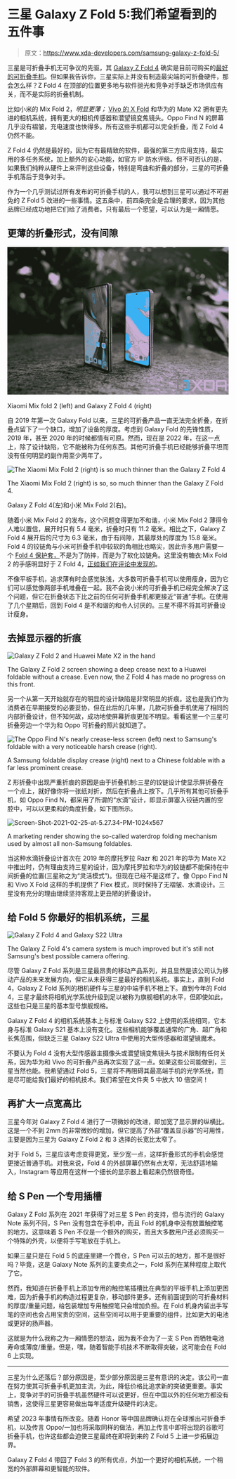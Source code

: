 # 三星 Galaxy Z Fold 5:我们希望看到的五件事

> 原文：<https://www.xda-developers.com/samsung-galaxy-z-fold-5/>

三星是可折叠手机无可争议的先驱，其 [Galaxy Z Fold 4](https://www.xda-developers.com/samsung-galaxy-z-fold-4-review/) 确实是目前可购买的[最好的可折叠手机](https://www.xda-developers.com/best-foldable-phones/)。但如果我告诉你，三星实际上并没有制造最尖端的可折叠硬件，那会怎么样？Z Fold 4 在顶部的位置更多地与软件抛光和竞争对手缺乏市场供应有关，而不是实际的折叠机制。

比如小米的 Mix Fold 2，*明显更薄；* [Vivo 的 X Fold](https://www.xda-developers.com/vivo-x-fold-hands-on/) 和华为的 Mate X2 拥有更先进的相机系统，拥有更大的相机传感器和潜望镜变焦镜头。Oppo Find N 的屏幕几乎没有褶皱，充电速度也快得多。所有这些手机都可以完全折叠，而 Z Fold 4 仍然不能。

Z Fold 4 仍然是最好的，因为它有最精致的软件，最强的第三方应用支持，最实用的多任务系统，加上额外的安心功能，如官方 IP 防水评级。但不可否认的是，如果我们纯粹从硬件上来评判这些设备，特别是弯曲和折叠的部分，三星的可折叠手机落后于竞争对手。

作为一个几乎测试过所有发布的可折叠手机的人，我可以想到三星可以通过不可避免的 Z Fold 5 改进的一些事情。这五条中，前四条完全是合理的要求，因为其他品牌已经成功地把它们给了消费者。只有最后一个愿望，可以认为是一厢情愿。

## 更薄的折叠形式，没有间隙

 <picture>![Xiaomi Mix fold 2 (left) and Galaxy Z Fold 4 (right)](img/e9443369dcb0700d9a27ca693204fe37.png)</picture> 

Xiaomi Mix fold 2 (left) and Galaxy Z Fold 4 (right)

自 2019 年第一次 Galaxy Fold 以来，三星的可折叠产品一直无法完全折叠，在折叠点留下了一个缺口，增加了设备的厚度。考虑到 Galaxy Fold 的先锋性质，2019 年，甚至 2020 年的时候都情有可原。然而，现在是 2022 年，在这一点上，除了设计缺陷，它不能被称为任何东西。其他可折叠手机已经能够折叠平坦而没有任何明显的副作用至少两年了。

 <picture>![The Xiaomi Mix Fold 2 (right) is so much thinner than the Galaxy Z Fold 4](img/f4adf7e3557b8caa737bc729310b8545.png)</picture> 

The Xiaomi Mix Fold 2 (right) is so, so much thinner than the Galaxy Z Fold 4. 

Galaxy Z Fold 4(左)和小米 Mix Fold 2(右)。

随着小米 Mix Fold 2 的发布，这个问题变得更加不和谐，小米 Mix Fold 2 薄得令人难以置信，展开时只有 5.4 毫米，折叠时只有 11.2 毫米。相比之下，Galaxy Z Fold 4 展开后的尺寸为 6.3 毫米，由于有间隙，其最厚处的厚度为 15.8 毫米。Fold 4 的铰链角与小米可折叠手机中较软的角相比也略尖，因此许多用户需要一个 [Fold 4 保护套，](https://www.xda-developers.com/best-samsung-galaxy-z-fold-4-cases/)不是为了防摔，而是为了软化铰链角。这里没有糖衣:Mix Fold 2 的手感明显好于 Z Fold 4，[正如我们在评论中发现的](https://www.xda-developers.com/xiaomi-mix-fold-2-review)。

不像平板手机，追求薄有时会感觉肤浅，大多数可折叠手机可以使用瘦身，因为它们可以感觉像两部手机堆叠在一起。我不会说小米的可折叠手机已经完全解决了这个问题，但它在折叠状态下比之前的任何可折叠手机都更接近“普通”手机。在使用了几个星期后，回到 Fold 4 是不和谐的和令人讨厌的。三星不得不将其可折叠设计瘦身。

## 去掉显示器的折痕

 <picture>![Galaxy Z Fold 2 and Huawei Mate X2 in the hand ](img/74de7b625e5eb14a51d0f06de8093ffd.png)</picture> 

The Galaxy Z Fold 2 screen showing a deep crease next to a Huawei foldable without a crease. Even now, the Z Fold 4 has made no progress on this front. 

另一个从第一天开始就存在的明显的设计缺陷是非常明显的折痕。这也是我们作为消费者在早期接受的必要妥协，但在此后的几年里，几款可折叠手机使用了相同的内部折叠设计，但不知何故，成功地使屏幕折痕更加不明显。看看这里一个三星可折叠旁边一个华为和 Oppo 可折叠的照片就知道了。

 <picture>![The Oppo Find N's nearly crease-less screen (left) next to Samsung's foldable with a very noticeable harsh crease (right). ](img/da2eb31b45e5ca3e7edda6191b2c3ea1.png)</picture> 

A Samsung foldable display crease (right) next to a Chinese foldable with a far less prominent crease. 

Z 形折叠中出现严重折痕的原因是由于折叠机制:三星的铰链设计使显示屏折叠在一个点上，就好像你将一张纸对折，然后在折叠点上按下。几乎所有其他可折叠手机，如 Oppo Find N，都采用了所谓的“水滴”设计，即显示屏塞入铰链内置的空腔中，可以以更柔和的角度折叠，如下图所示。

 <picture>![Screen-Shot-2021-02-25-at-5.27.34-PM-1024x567](img/0fac28c76c647602bd6164af222d245e.png)</picture> 

A marketing render showing the so-called waterdrop folding mechanism used by almost all non-Samsung foldables. 

当这种水滴折叠设计首次在 2019 年的摩托罗拉 Razr 和 2021 年的华为 Mate X2 中推出时，仍有理由支持三星的设计，因为摩托罗拉和华为的铰链都不能保持在中间折叠的位置(三星称之为“灵活模式”)。但现在已经不是这样了。像 Oppo Find N 和 Vivo X Fold 这样的手机提供了 Flex 模式，同时保持了无褶皱、水滴设计。三星没有充分的理由继续坚持客观上更丑陋的折叠设计。

## 给 Fold 5 你最好的相机系统，三星

 <picture>![Galaxy Z Fold 4 and Galaxy S22 Ultra](img/dc9ae6198f96efb7655930cff550ec20.png)</picture> 

The Galaxy Z Fold 4's camera system is much improved but it's still not Samsung's best possible camera offering. 

尽管 Galaxy Z Fold 系列是三星最昂贵的移动产品系列，并且显然是该公司认为移动产品的未来发展方向，但它从未获得三星最好的相机系统。事实上，直到 Fold 4，Galaxy Z Fold 系列的相机硬件与三星的中端手机不相上下。直到今年的 Fold 4，三星才最终将相机光学系统升级到足以被称为旗舰相机的水平，但即使如此，这些也只是三星的基本型号旗舰规格。

Galaxy Z Fold 4 的相机系统基本上与标准 Galaxy S22 上使用的系统相同，它本身与标准 Galaxy S21 基本上没有变化。这些相机能够覆盖通常的广角、超广角和长焦范围，但缺乏三星 Galaxy S22 Ultra 中使用的大型传感器和潜望镜魔术。

不要认为 Fold 4 没有大型传感器主摄像头或潜望镜变焦镜头与技术限制有任何关系，因为华为和 Vivo 的可折叠产品再次实现了这一点。如果这些公司能做到，三星当然也能。我希望通过 Fold 5，三星将不再阻碍其最高端手机的光学系统，而是尽可能给我们最好的相机技术。我们希望在文件夹 5 中放大 10 倍空间！

## 再扩大一点宽高比

三星今年对 Galaxy Z Fold 4 进行了一项微妙的改进，即加宽了显示屏的纵横比。这是一个不到 2mm 的非常微妙的增加，但它提高了外部“覆盖显示器”的可用性，主要是因为三星为 Galaxy Z Fold 2 和 3 选择的长宽比太窄了。

对于 Fold 5，三星应该考虑变得更宽，至少宽一点，这样折叠形式的手机会感觉更接近普通手机。对我来说，Fold 4 的外部屏幕仍然有点太窄，无法舒适地输入，Instagram 等应用在这样一个细长的显示器上看起来仍然很奇怪。

## 给 S Pen 一个专用插槽

Galaxy Z Fold 系列在 2021 年获得了对三星 S Pen 的支持，但与流行的 Galaxy Note 系列不同，S Pen 没有包含在手机中，而且 Fold 的机身中没有放置触控笔的地方。这意味着 S Pen 不仅是一个额外的购买，而且大多数用户还必须购买一个特殊的外壳，以便将手写笔放在手机上。

如果三星只是在 Fold 5 的底座里建一个筒仓，S Pen 可以去的地方，那不是很好吗？毕竟，这是 Galaxy Note 系列的主要卖点之一，Fold 系列在某种程度上取代了它。

然而，我知道在折叠手机上添加专用的触控笔插槽比在典型的平板手机上添加更困难，因为折叠手机的构造过程更复杂，移动部件更多。还有前面提到的可折叠材料的厚度/重量问题，给包装增加专用触控笔只会增加负担。在 Fold 机身内留出手写笔的空间也会占用宝贵的空间，这些空间可以用于更重要的组件，比如更大的电池或更好的扬声器。

这就是为什么我称之为一厢情愿的想法，因为我不会为了一支 S Pen 而牺牲电池寿命或薄度/重量。但是，嘿，随着智能手机技术不断取得突破，这可能会在 Fold 6 上实现。

* * *

三星为什么还落后？部分原因是，至少部分原因是三星有意识的决定。该公司一直在努力使其可折叠手机更加主流，为此，降低价格比追求新的突破更重要。事实上，竞争对手的可折叠手机虽然硬件可以说更好，但在中国以外的任何地方都没有销售，这使得三星更容易做出每年适度升级硬件的决定。

希望 2023 年事情有所改变。随着 Honor 等中国品牌确认将在全球推出可折叠手机，以及传言 Oppo/一加也将采取同样的做法，再加上传言中即将出现的谷歌可折叠手机，也许这些都会迫使三星最终在即将到来的 Z Fold 5 上进一步拓展边界。

Galaxy Z Fold 4 带回了 Fold 3 的所有优点，外加一个更好的相机系统，一个稍宽的外部屏幕和更智能的软件。